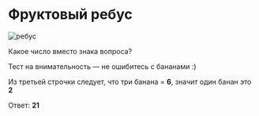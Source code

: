 # Фруктовый ребус 

![ребус](http://goodprogrammer.ru/system/rich_texts/000/000/4772640df897938dd1460d47bb5e3ab1c55e0e30cda/bananas.jpg?1441797730 "ребус")

Какое число вместо знака вопроса?


<div class="rubyrush-task-hint">

Тест на внимательность — не ошибитесь с бананами :)

</div>


<div class="rubyrush-task-answer">

Из третьей строчки следует, что три банана = **6**, значит один банан это **2**

Ответ: **21** 


</div>

